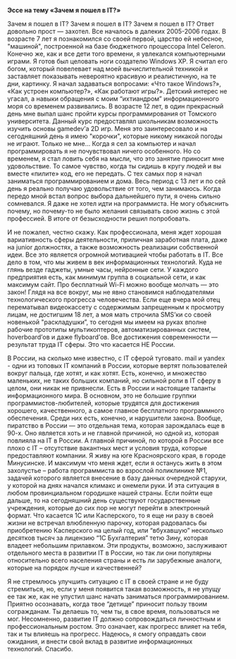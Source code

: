 **Эссе на тему «Зачем я пошел в IT?»**

  Зачем я пошел в IT? Зачем я пошел в IT? Зачем я пошел в IT? Ответ довольно прост — захотел. Все началось в далеких 2005-2006 годах. В возрасте 7 лет я познакомился со своей первой, царство ей небесное, "машиной", построенной на базе бюджетного процессора Intel Celeron. Конечно же, как и все дети того времени, я увлекался компьютерными играми. Я готов был целовать ноги создателю Windows XP. Я считал его богом, который повелевает над моей вычислительной техникой и заставляет показывать невероятно красивую и реалистичную, на те дни, картинку. Я начал задаваться вопросами: «Что такое Windows?», «Как устроен компьютер?», «Как работают игры?». Детский интерес не угасал, а навыки обращения с моим “ихтиандром” информационного моря со временем развивались. В возрасте 12 лет, в один прекрасный день мне выпал шанс пройти курсы программирования от Томского университета. Данный курс предоставлял школьникам возможность изучить основы gamedev’а 2D игр. Меня это заинтересовало и на сегодняшний день я имею "корочки", которые никому никакой погоды не играют. Только не мне… Когда я сел за компьютер и начал программировать я не почувствовал ничего особенного. Но со временем, я стал ловить себя на мысли, что это занятие приносит мне удовольствие. То самое чувство, когда ты сидишь в кругу людей и вы вместе «пилите» код, его не передать. С тех самых пор я начал заниматься программированием и дома. Весь период с 13 лет и по сей день я реально получаю удовольствие от того, чем занимаюсь. Когда передо мной встал вопрос выбора дальнейшего пути, я очень сильно сомневался. Я даже не хотел идти на программиста. Не могу объяснить почему, но почему-то не было желания связывать свою жизнь с этой профессией. В итоге от безысходности решил попробовать. 

  И не пожалел, честно скажу. Как профессионала, меня ждет хорошая вариативность сферы деятельности, приличная заработная плата, даже на junior должностях, а также возможность реализации собственной идеи. Все это является огромной мотивацией чтобы работать в IT. Все дело в том, что мы живем в век информационных технологий. Куда не глянь везде гаджеты, умные часы, нейронные сети. У каждого предприятия есть, как минимум группа в социальной сети, и как максимум сайт. Про бесплатный Wi-Fi можно вообще молчать — это закон! Глядя на все вокруг, мы не явно становимся наблюдателями технологического прогресса человечества. Если еще вчера мой отец перематывал видеокассету с содержимым запрещенным к просмотру лицам, не достигшим 18 лет, а моя мать строчила SMS’ки со своей новенькой "раскладушки”, то сегодня мы имеем на руках вполне рабочие прототипы мультикоптеров, автоматизированных систем, hoverboard’ов и даже flyboard’ов. Все достижения современности — результат труда IT сферы. Это что касается НЕ России.

  В России, на сколько мне известно, с IT сферой туговато. mail и yandex - одни из топовых IT компаний в России, которые вертят пользователей вокруг пальца, где хотят, и как хотят. Есть, конечно, и множество маленьких, не таких больших компаний, но сильной роли в IT сферу в целом, они никак не привнесли. Есть в России и настоящие таланты информационного мира. В основном, это не большие группки программистов-любителей, которые трудятся для достижения хорошего, качественного, а самое главное бесплатного программного обеспечения. Среди них есть, конечно, и нарушители закона. Вообще, пиратство в России — это отдельная тема, которая зарождалась еще в 90-х. Оно является хоть и не главной причиной, но одной из, которая повлияла на IT в России. А главной причиной, по которой в России все плохо с IT – отсутствие вакантных мест и условия труда, которые предоставляют компании. Я живу на юге Красноярского края, в городе Минусинске. И максимум что меня ждет, если я останусь жить в этом захолустье – работа программиста во взрослой поликлинике №1, задачей которого является внесение в базу данных очередной старухи, у которой на днях начался климакс и онемели руки. И эта ситуация в любом провинциальном городишке нашей страны. Если пойти еще дальше, то на сегодняшний день существуют государственные учреждения, которые до сих пор не могут перейти в электронный формат. Что касается 1С или Касперского, то я еще ни разу в своей жизни не встречал влюбленную парочку, которая радовалась бы приобретению Касперского на целый год, или “вбухавшую” несколько десятков тысяч за лицензию “1С Бухгалтерия” тетю Зину, которая владеет небольшим прилавком. Эти продукты, возможно, заслуживают отдельного места в развитии IT в России, но так ли они популярны относительно всего населения страны и есть ли зарубежные аналоги, которые на порядок лучше и качественней?

  Я не стремлюсь улучшить ситуацию с IT в своей стране и не буду стремиться, но, если у меня появится такая возможность, я не упущу ее так же, как не упустил шанс начать заниматься программированием. Приятно осознавать, когда твое “детище” приносит пользу твоим согражданам. Ты делаешь то, чем ты, в свое время, пользоваться не мог. Несомненно, развитие IT должно сопровождаться личностным и профессиональным ростом. Это означает, как прогресс влияет на тебя, так и ты влияешь на прогресс. Надеюсь, я смогу оправдать свои ожидания, и внести свой вклад в развитие информационных технологий. Спасибо.
